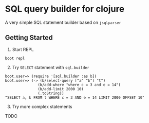 # SQL query builder for clojure
A very simple SQL statement builder based on `jsqlparser`

## Getting Started
1. Start REPL

 ```
 boot repl
 ```

2. Try `SELECT` statement with `sql.builder`

 ```
 boot.user=> (require '[sql.builder :as b])
 boot.user=> (-> (b/select-query ["a" "b"] "t")
                (b/add-where "where c = 3 and e = 14")
                (b/add-limit 2000 10)
                (.toString))
 "SELECT a, b FROM t WHERE c = 3 AND e = 14 LIMIT 2000 OFFSET 10"
 ```

3. Try more complex statements

TODO

